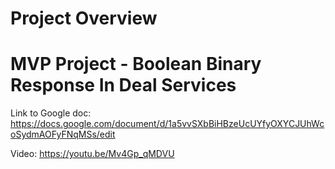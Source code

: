 # Project Overview

# MVP Project - Boolean Binary Response In Deal Services
Link to Google doc: https://docs.google.com/document/d/1a5vvSXbBiHBzeUcUYfyOXYCJUhWcoSydmAOFyFNqMSs/edit

Video: https://youtu.be/Mv4Gp_qMDVU
